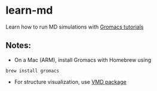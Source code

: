 # learn-md
Learn how to run MD simulations with [Gromacs tutorials](http://www.mdtutorials.com/gmx/index.html)

## Notes:
- On a Mac (ARM), install Gromacs with Homebrew using
```
brew install gromacs
```
- For structure visualization, use [VMD package](https://www.ks.uiuc.edu/Development/Download/download.cgi?PackageName=VMD)
